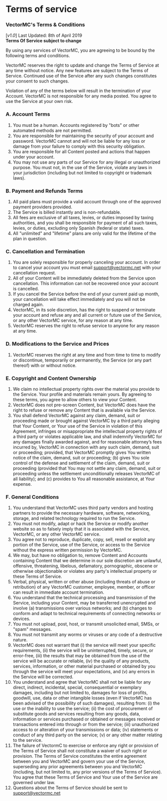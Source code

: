 # Terms of service
### VectorMC's Terms & Conditions
[_v1.0_] Last Updated: 8th of April 2019 <br>
**Terms Of Service subject to change**

By using any services of VectorMC, you are agreeing to be bound by the following terms and conditions.

VectorMC reserves the right to update and change the Terms of Service at any time without notice. Any new features are subject to the Terms of Service. Continued use of the Service after any such changes constitutes your consent to such changes.

Violation of any of the terms below will result in the termination of your Account. VectorMC is not responsible for any media posted. You agree to use the Service at your own risk.

### A. Account Terms
1. You must be a human. Accounts registered by "bots" or other automated methods are not permitted.
2. You are responsible for maintaining the security of your account and password. VectorMC cannot and will not be liable for any loss or damage from your failure to comply with this security obligation.
3. You are responsible for all Content posted and actions that happen under your account.  
4. You may not use any parts of our Service for any illegal or unauthorized purpose. You must not, in the use of the Service, violate any laws in your jurisdiction (including but not limited to copyright or trademark laws).

### B. Payment and Refunds Terms
1. All paid plans must provide a valid account through one of the approved payment providers provided.
2. The Service is billed instantly and is non-refundable. 
3. All fees are exclusive of all taxes, levies, or duties imposed by taxing authorities, and you shall be responsible for payment of all such taxes, levies, or duties, excluding only Spanish (federal or state) taxes.
4. All "unlimited" and "lifetime" plans are only valid for the lifetime of the plan in question.

### C. Cancellation and Termination
1. You are solely responsible for properly canceling your account. In order to cancel your account you must email <a href="mailto:support@vectormc.net">support@vectormc.net</a> with your cancellation request.
2. All of your Content will be immediately deleted from the Service upon cancellation. This information can not be recovered once your account is cancelled.
3. If you cancel the Service before the end of your current paid up month, your cancellation will take effect immediately and you will not be charged again.
4. VectorMC, in its sole discretion, has the right to suspend or terminate your account and refuse any and all current or future use of the Service, or any other VectorMC service, for any reason at any time.
5. VectorMC reserves the right to refuse service to anyone for any reason at any time.

### D. Modifications to the Service and Prices
1. VectorMC reserves the right at any time and from time to time to modify or discontinue, temporarily or permanently, the Service (or any part thereof) with or without notice.

### E. Copyright and Content Ownership
1. We claim no intellectual property rights over the material you provide to the Service. Your profile and materials remain yours. By agreeing to these terms, you agree to allow others to view your Content.
2. VectorMC does not pre-screen Content, but VectorMC does have the right to refuse or remove any Content that is available via the Service.
3. You shall defend VectorMC against any claim, demand, suit or proceeding made or brought against VectorMC by a third party alleging that Your Content, or Your use of the Service in violation of this Agreement, infringes or misappropriate the intellectual property rights of a third party or violates applicable law, and shall indemnify VectorMC for any damages finally awarded against, and for reasonable attorney’s fees incurred by, VectorMC in connection with any such claim, demand, suit or proceeding; provided, that VectorMC promptly gives You written notice of the claim, demand, suit or proceeding; (b) gives You sole control of the defense and settlement of the claim, demand, suit or proceeding (provided that You may not settle any claim, demand, suit or proceeding unless the settlement unconditionally releases VectorMC of all liability); and (c) provides to You all reasonable assistance, at Your expense.

### F. General Conditions
1. You understand that VectorMC uses third party vendors and hosting partners to provide the necessary hardware, software, networking, storage, and related technology required to run the Service.
2. You must not modify, adapt or hack the Service or modify another website so as to falsely imply that it is associated with the Service, VectorMC, or any other VectorMC service.
3. You agree not to reproduce, duplicate, copy, sell, resell or exploit any portion of the Service, use of the Service, or access to the Service without the express written permission by VectorMC.
4. We may, but have no obligation to, remove Content and Accounts containing Content that we determine in our sole discretion are unlawful, offensive, threatening, libelous, defamatory, pornographic, obscene or otherwise objectionable or violates any party's intellectual property or these Terms of Service.
5. Verbal, physical, written or other abuse (including threats of abuse or retribution) of any VectorMC customer, employee, member, or officer can result in immediate account termination.
6. You understand that the technical processing and transmission of the Service, including your Content, may be transferred unencrypted and involve (a) transmissions over various networks; and (b) changes to conform and adapt to technical requirements of connecting networks or devices.
7. You must not upload, post, host, or transmit unsolicited email, SMSs, or "spam" messages.
8. You must not transmit any worms or viruses or any code of a destructive nature.
9. VectorMC does not warrant that (i) the service will meet your specific requirements, (ii) the service will be uninterrupted, timely, secure, or error-free, (iii) the results that may be obtained from the use of the service will be accurate or reliable, (iv) the quality of any products, services, information, or other material purchased or obtained by you through the service will meet your expectations, and (v) any errors in the Service will be corrected.
10. You understand and agree that VectorMC shall not be liable for any direct, indirect, incidental, special, consequential or exemplary damages, including but not limited to, damages for loss of profits, goodwill, use, data or other intangible losses (even if VectorMC has been advised of the possibility of such damages), resulting from: (i) the use or the inability to use the service; (ii) the cost of procurement of substitute goods and services resulting from any goods, data, information or services purchased or obtained or messages received or transactions entered into through or from the service; (iii) unauthorized access to or alteration of your transmissions or data; (iv) statements or conduct of any third party on the service; (v) or any other matter relating to the service.
11. The failure of VectormC to exercise or enforce any right or provision of the Terms of Service shall not constitute a waiver of such right or provision. The Terms of Service constitutes the entire agreement between you and VectorMC and govern your use of the Service, superseding any prior agreements between you and VectorMC (including, but not limited to, any prior versions of the Terms of Service). You agree that these Terms of Service and Your use of the Service are governed under law.
12. Questions about the Terms of Service should be sent to <a href="mailto:support@vectormc.net">support@vectormc.net</a>

